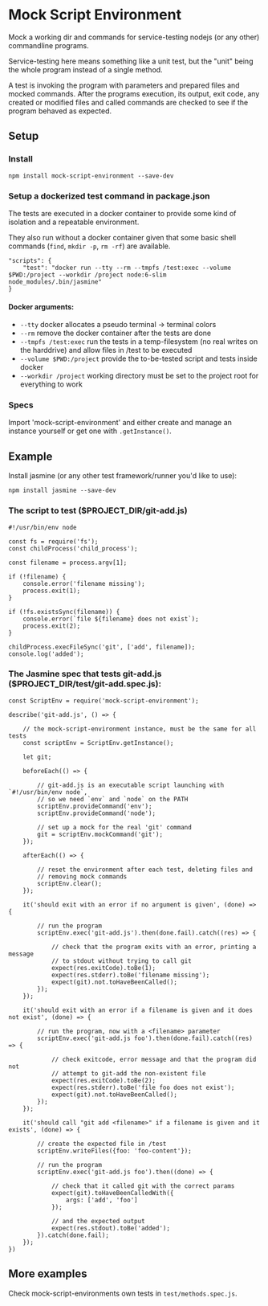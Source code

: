 # Mock Script Environment

Mock a working dir and commands for service-testing nodejs (or any other) commandline programs.

Service-testing here means something like a unit test, but the "unit" being the whole program instead of a single method.

A test is invoking the program with parameters and prepared files and mocked commands.
After the programs execution, its output, exit code, any created or modified files and called commands are checked to see if the program behaved as expected.

## Setup

### Install

    npm install mock-script-environment --save-dev

### Setup a dockerized test command in package.json

The tests are executed in a docker container to provide some kind of isolation and a repeatable environment.

They also run without a docker container given that some basic shell commands (`find`, `mkdir -p`, `rm -rf`) are available.

    "scripts": {
        "test": "docker run --tty --rm --tmpfs /test:exec --volume $PWD:/project --workdir /project node:6-slim node_modules/.bin/jasmine"
    }

#### Docker arguments:

* `--tty` docker allocates a pseudo terminal -> terminal colors
* `--rm` remove the docker container after the tests are done
* `--tmpfs /test:exec` run the tests in a temp-filesystem (no real writes on the harddrive) and allow files in /test to be executed
* `--volume $PWD:/project` provide the to-be-tested script and tests inside docker
* `--workdir /project` working directory must be set to the project root for everything to work

### Specs

Import 'mock-script-environment' and either create and manage an instance yourself or get one with `.getInstance()`.

## Example

Install jasmine (or any other test framework/runner you'd like to use):

    npm install jasmine --save-dev

### The script to test ($PROJECT_DIR/git-add.js)

    #!/usr/bin/env node

    const fs = require('fs');
    const childProcess('child_process');

    const filename = process.argv[1];

    if (!filename) {
        console.error('filename missing');
        process.exit(1);
    }

    if (!fs.existsSync(filename)) {
        console.error(`file ${filename} does not exist`);
        process.exit(2);
    }

    childProcess.execFileSync('git', ['add', filename]);
    console.log('added');

### The Jasmine spec that tests git-add.js ($PROJECT_DIR/test/git-add.spec.js):

    const ScriptEnv = require('mock-script-environment');

    describe('git-add.js', () => {

        // the mock-script-environment instance, must be the same for all tests
        const scriptEnv = ScriptEnv.getInstance();

        let git;

        beforeEach(() => {

            // git-add.js is an executable script launching with `#!/usr/bin/env node`,
            // so we need `env` and `node` on the PATH
            scriptEnv.provideCommand('env');
            scriptEnv.provideCommand('node');

            // set up a mock for the real 'git' command
            git = scriptEnv.mockCommand('git');
        });

        afterEach(() => {

            // reset the environment after each test, deleting files and
            // removing mock commands
            scriptEnv.clear();
        });

        it('should exit with an error if no argument is given', (done) => {

            // run the program
            scriptEnv.exec('git-add.js').then(done.fail).catch((res) => {

                // check that the program exits with an error, printing a message
                // to stdout without trying to call git
                expect(res.exitCode).toBe(1);
                expect(res.stderr).toBe('filename missing');
                expect(git).not.toHaveBeenCalled();
            });
        });

        it('should exit with an error if a filename is given and it does not exist', (done) => {

            // run the program, now with a <filename> parameter
            scriptEnv.exec('git-add.js foo').then(done.fail).catch((res) => {

                // check exitcode, error message and that the program did not
                // attempt to git-add the non-existent file
                expect(res.exitCode).toBe(2);
                expect(res.stderr).toBe('file foo does not exist');
                expect(git).not.toHaveBeenCalled();
            });
        });

        it('should call "git add <filename>" if a filename is given and it exists', (done) => {

            // create the expected file in /test
            scriptEnv.writeFiles({foo: 'foo-content'});

            // run the program
            scriptEnv.exec('git-add.js foo').then((done) => {

                // check that it called git with the correct params
                expect(git).toHaveBeenCalledWith({
                    args: ['add', 'foo']
                });

                // and the expected output
                expect(res.stdout).toBe('added');
            }).catch(done.fail);
        });
    })

## More examples

Check mock-script-environments own tests in `test/methods.spec.js`.
